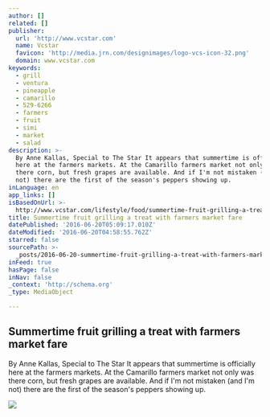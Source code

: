 ```yaml
---
author: []
related: []
publisher:
  url: 'http://www.vcstar.com'
  name: Vcstar
  favicon: 'http://media.jrn.com/designimages/logo-vcs-icon-32.png'
  domain: www.vcstar.com
keywords:
  - grill
  - ventura
  - pineapple
  - camarillo
  - 529-6266
  - farmers
  - fruit
  - simi
  - market
  - salad
description: >-
  By Anne Kallas, Special to The Star It appears that summertime is officially
  here at the farmers markets. At the Camarillo farmers market not only was
  there corn, but fresh grapes are available. And if I'm not mistaken (and I'm
  not) there are the first of the season's peppers showing up.
inLanguage: en
app_links: []
isBasedOnUrl: >-
  http://www.vcstar.com/lifestyle/food/summertime-fruit-grilling-a-treat-with-farmers-market-fare-3554e863-f332-4375-e053-0100007f769f-383212631.html
title: Summertime fruit grilling a treat with farmers market fare
datePublished: '2016-06-20T05:09:17.010Z'
dateModified: '2016-06-20T04:58:55.762Z'
starred: false
sourcePath: >-
  _posts/2016-06-20-summertime-fruit-grilling-a-treat-with-farmers-market-fare.md
inFeed: true
hasPage: false
inNav: false
_context: 'http://schema.org'
_type: MediaObject

---
```

<article style=""><h1>Summertime fruit grilling a treat with farmers market fare</h1><p>By Anne Kallas, Special to The Star It appears that summertime is officially here at the farmers markets. At the Camarillo farmers market not only was there corn, but fresh grapes are available. And if I'm not mistaken (and I'm not) there are the first of the season's peppers showing up.</p><img src="http://media.jrn.com/images/V0014152833--380241.JPG" /></article>
